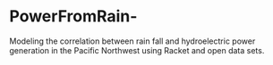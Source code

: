# PowerFromRain-
Modeling the correlation between rain fall and hydroelectric power generation in the Pacific Northwest using Racket and open data sets.  
